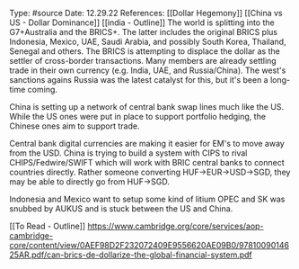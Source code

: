 Type: #source 
Date: 12.29.22
References: [[Dollar Hegemony]] [[China vs US - Dollar Dominance]]
[[india - Outline]]
The world is splitting into the G7+Australia and the BRICS+. The latter includes the original BRICS plus Indonesia, Mexico, UAE, Saudi Arabia, and possibly South Korea, Thailand, Senegal and others. The BRICS is attempting to displace the dollar as the settler of cross-border transactions. Many members are already settling trade in their own currency (e.g. India, UAE, and Russia/China). The west's sanctions agains Russia was the latest catalyst for this, but it's been a long-time coming.

China is setting up a network of central bank swap lines much like the US. While the US ones were put in place to support portfolio hedging, the Chinese ones aim to support trade. 

Central bank digital currencies are making it easier for EM's to move away from the USD. China is trying to build a system with CIPS to rival CHIPS/Fedwire/SWIFT which will work with BRIC central banks to connect countries directly. Rather someone converting HUF->EUR->USD->SGD, they may be able to directly go from HUF->SGD. 

Indonesia and Mexico want to setup some kind of litium OPEC and SK was snubbed by AUKUS and is stuck between the US and China. 

[[To Read - Outline]]
https://www.cambridge.org/core/services/aop-cambridge-core/content/view/0AEF98D2F232072409E9556620AE09B0/9781009014625AR.pdf/can-brics-de-dollarize-the-global-financial-system.pdf

